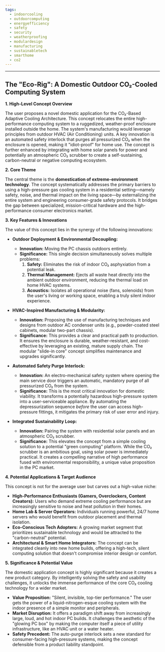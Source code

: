 ```yaml
---
tags:
  - indoorcooling
  - outdoorcomputing
  - energyefficiency
  - safety
  - security
  - weatherproofing
  - modulardesign
  - manufacturing
  - sustainabletech
  - smarthome
  - co2
---
```




***



## The "Eco-Rig": A Domestic Outdoor CO₂-Cooled Computing System

**1. High-Level Concept Overview**

The user proposes a novel domestic application for the CO₂-Based Adaptive Cooling Architecture. This concept relocates the entire high-performance computing system to a ruggedized, weather-proof enclosure installed outside the home. The system's manufacturing would leverage principles from outdoor HVAC (Air Conditioning) units. A key innovation is an automated safety interlock that purges all pressurized CO₂ when the enclosure is opened, making it "idiot-proof" for home use. The concept is further enhanced by integrating with home solar panels for power and potentially an atmospheric CO₂ scrubber to create a self-sustaining, carbon-neutral or negative computing ecosystem.

**2. Core Theme**

The central theme is the **domestication of extreme-environment technology**. The concept systematically addresses the primary barriers to using a high-pressure gas cooling system in a residential setting—namely safety, noise, and thermal impact on the living space—by externalizing the entire system and engineering consumer-grade safety protocols. It bridges the gap between specialized, mission-critical hardware and the high-performance consumer electronics market.

**3. Key Features & Innovations**

The value of this concept lies in the synergy of the following innovations:

*   **Outdoor Deployment & Environmental Decoupling:**
    *   **Innovation:** Moving the PC chassis outdoors entirely.
    *   **Significance:** This single decision simultaneously solves multiple problems:
        1.  **Safety:** Eliminates the risk of indoor CO₂ asphyxiation from a potential leak.
        2.  **Thermal Management:** Ejects all waste heat directly into the ambient outdoor environment, reducing the thermal load on home HVAC systems.
        3.  **Acoustics:** Isolates all operational noise (fans, solenoids) from the user's living or working space, enabling a truly silent indoor experience.

*   **HVAC-Inspired Manufacturing & Modularity:**
    *   **Innovation:** Proposing the use of manufacturing techniques and designs from outdoor AC condenser units (e.g., powder-coated steel cabinets, modular two-part chassis).
    *   **Significance:** This provides a clear and practical path to production. It ensures the enclosure is durable, weather-resistant, and cost-effective by leveraging an existing, mature supply chain. The modular "slide-in core" concept simplifies maintenance and upgrades significantly.

*   **Automated Safety Purge Interlock:**
    *   **Innovation:** An electro-mechanical safety system where opening the main service door triggers an automatic, mandatory purge of all pressurized CO₂ from the system.
    *   **Significance:** This is the most critical innovation for domestic viability. It transforms a potentially hazardous high-pressure system into a user-serviceable appliance. By automating the depressurization sequence *before* the user can access high-pressure fittings, it mitigates the primary risk of user error and injury.

*   **Integrated Sustainability Loop:**
    *   **Innovation:** Pairing the system with residential solar panels and an atmospheric CO₂ scrubber.
    *   **Significance:** This elevates the concept from a simple cooling solution to a potential "green computing" platform. While the CO₂ scrubber is an ambitious goal, using solar power is immediately practical. It creates a compelling narrative of high performance fused with environmental responsibility, a unique value proposition in the PC market.

**4. Potential Applications & Target Audience**

This concept is not for the average user but carves out a high-value niche:

*   **High-Performance Enthusiasts (Gamers, Overclockers, Content Creators):** Users who demand extreme cooling performance but are increasingly sensitive to noise and heat pollution in their homes.
*   **Home Lab & Server Operators:** Individuals running powerful, 24/7 home servers who would benefit from outdoor placement and thermal isolation.
*   **Eco-Conscious Tech Adopters:** A growing market segment that prioritizes sustainable technology and would be attracted to the "carbon-neutral" potential.
*   **Architectural & Smart Home Integrators:** The concept can be integrated cleanly into new home builds, offering a high-tech, silent computing solution that doesn't compromise interior design or comfort.

**5. Significance & Potential Value**

The domestic application concept is highly significant because it creates a new product category. By intelligently solving the safety and usability challenges, it unlocks the immense performance of the core CO₂ cooling technology for a wider market.

*   **Value Proposition:** "Silent, invisible, top-tier performance." The user gets the power of a liquid-nitrogen-esque cooling system with the indoor presence of a simple monitor and peripherals.
*   **Market Disruption:** It offers a paradigm shift away from increasingly large, loud, and hot indoor PC builds. It challenges the aesthetic of the "glowing PC box" by making the computer itself a piece of utility infrastructure, like an HVAC unit or a water heater.
*   **Safety Precedent:** The auto-purge interlock sets a new standard for consumer-facing high-pressure systems, making the concept defensible from a product liability standpoint.